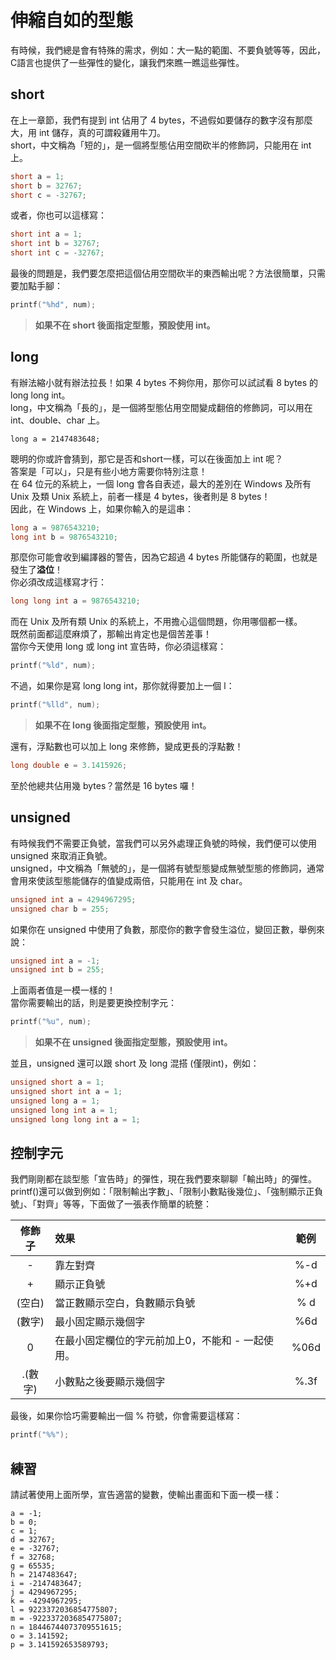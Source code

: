 # 伸縮自如的型態
有時候，我們總是會有特殊的需求，例如：大一點的範圍、不要負號等等，因此，C語言也提供了一些彈性的變化，讓我們來瞧一瞧這些彈性。

## short
在上一章節，我們有提到 int 佔用了 4 bytes，不過假如要儲存的數字沒有那麼大，用 int 儲存，真的可謂殺雞用牛刀。  
short，中文稱為「短的」，是一個將型態佔用空間砍半的修飾詞，只能用在 int 上。  
```c++
short a = 1;
short b = 32767;
short c = -32767;
```
或者，你也可以這樣寫：  
```c++
short int a = 1;
short int b = 32767;
short int c = -32767;
```
最後的問題是，我們要怎麼把這個佔用空間砍半的東西輸出呢？方法很簡單，只需要加點手腳：  
```c++
printf("%hd", num);
```

> **如果不在 short 後面指定型態，預設使用 int。**

## long
有辦法縮小就有辦法拉長！如果 4 bytes 不夠你用，那你可以試試看 8 bytes 的 long long int。  
long，中文稱為「長的」，是一個將型態佔用空間變成翻倍的修飾詞，可以用在 int、double、char 上。     
```
long a = 2147483648;
```
聰明的你或許會猜到，那它是否和short一樣，可以在後面加上 int 呢？  
答案是「可以」，只是有些小地方需要你特別注意！  
在 64 位元的系統上，一個 long 會各自表述，最大的差別在 Windows 及所有 Unix 及類 Unix 系統上，前者一樣是 4 bytes，後者則是 8 bytes！  
因此，在 Windows 上，如果你輸入的是這串：
```c++
long a = 9876543210;
long int b = 9876543210;
```
那麼你可能會收到編譯器的警告，因為它超過 4 bytes 所能儲存的範圍，也就是發生了**溢位**！  
你必須改成這樣寫才行：
```c++
long long int a = 9876543210;
```
而在 Unix 及所有類 Unix 的系統上，不用擔心這個問題，你用哪個都一樣。  
既然前面都這麼麻煩了，那輸出肯定也是個苦差事！  
當你今天使用 long 或 long int 宣告時，你必須這樣寫：
```c++
printf("%ld", num);
```
不過，如果你是寫 long long int，那你就得要加上一個 l：
```c++
printf("%lld", num);
```

> **如果不在 long 後面指定型態，預設使用 int。**

還有，浮點數也可以加上 long 來修飾，變成更長的浮點數！  
```c++
long double e = 3.1415926;
```
至於他總共佔用幾 bytes？當然是 16 bytes 囉！  



## unsigned
有時候我們不需要正負號，當我們可以另外處理正負號的時候，我們便可以使用 unsigned 來取消正負號。  
unsigned，中文稱為「無號的」，是一個將有號型態變成無號型態的修飾詞，通常會用來使該型態能儲存的值變成兩倍，只能用在 int 及 char。  
```c++
unsigned int a = 4294967295;
unsigned char b = 255;
```
如果你在 unsigned 中使用了負數，那麼你的數字會發生溢位，變回正數，舉例來說：  
```c++
unsigned int a = -1;
unsigned int b = 255;
```
上面兩者值是一模一樣的！  
當你需要輸出的話，則是要更換控制字元：  
```c++
printf("%u", num);
```

> **如果不在 unsigned 後面指定型態，預設使用 int。**

並且，unsigned 還可以跟 short 及 long 混搭 (僅限int)，例如：
```c++
unsigned short a = 1;
unsigned short int a = 1;
unsigned long a = 1;
unsigned long int a = 1;
unsigned long long int a = 1;
```

## 控制字元
我們剛剛都在談型態「宣告時」的彈性，現在我們要來聊聊「輸出時」的彈性。  
printf()還可以做到例如：「限制輸出字數」、「限制小數點後幾位」、「強制顯示正負號」、「對齊」等等，下面做了一張表作簡單的統整：  

|  修飾子 |             效果             |    範例    |
|:------:|:-----------------------------|:----------:|
| -      | 靠左對齊                      | %-d        |
| +      | 顯示正負號                    | %+d        |
| (空白)  | 當正數顯示空白，負數顯示負號     | % d        |
| (數字)  | 最小固定顯示幾個字              | %6d        |
| 0      | 在最小固定欄位的字元前加上0，不能和 - 一起使用。| %06d        |
| .(數字) | 小數點之後要顯示幾個字     | %.3f        |

最後，如果你恰巧需要輸出一個 % 符號，你會需要這樣寫：  
```c++
printf("%%");
```

## 練習
請試著使用上面所學，宣告適當的變數，使輸出畫面和下面一模一樣：
```
a = -1;
b = 0;
c = 1;
d = 32767;
e = -32767;
f = 32768;
g = 65535;
h = 2147483647;
i = -2147483647;
j = 4294967295;
k = -4294967295;
l = 9223372036854775807;
m = -9223372036854775807;
n = 18446744073709551615;
o = 3.141592;
p = 3.141592653589793;
```